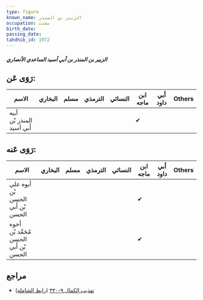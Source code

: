 ```yaml
---
type: figure
known_name: الزبير بن المنذر
occupation: محدث
birth_date:
passing_date:
tahdhib_id: 1972
---
```

##### الزبير بن المنذر بن أبي أسيد الساعدي الأنصاري

## رَوَى عَن:
| الاسم                     | البخاري | مسلم | الترمذي | النسائي | ابن ماجه | أبي داود | Others |
| ------------------------- | ------- | ---- | ------- | ------- | -------- | -------- | ------ |
| أبيه المنذر بْن أَبي أسيد |         |      |         |         | ✔        |          |        |
## رَوَى عَنه:
| الاسم                                  | البخاري | مسلم | الترمذي | النسائي | ابن ماجه | أبي داود | Others |
| -------------------------------------- | ------- | ---- | ------- | ------- | -------- | -------- | ------ |
| أبوه علي بْن الحسن بْن أَبي الحسن      |         |      |         |         | ✔        |          |        |
| أخوه مُحَمَّد بْن الحسن بْن أَبي الحسن |         |      |         |         | ✔        |          |        |
## مراجع
- [تهذيب الكمال ٩-٣٣٠](obsidian://open?vault=Tahdhib-al-Kamal&file=Figures/١٩٧٢-الزبير%20بن%20المنذر%20بن%20أبي%20أسيد%20الساعدي%20الأنصاري) ([رابط الشاملة](https://shamela.ws/book/3722/4570))